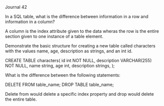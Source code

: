 Journal 42

In a SQL table, what is the difference between information in a row and information in a column?

A column is the index attribute given to the data wheras the row is the entire section given to one instance of a table element.

Demonstrate the basic structure for creating a new table called characters with the values name, age, description as strings, and an int id.

CREATE TABLE characters(
  id int NOT NULL,
  description VARCHAR(255) NOT NULL,
  name string,
  age int,
  description strings,
);

What is the difference between the following statements:

DELETE FROM table_name;
DROP TABLE table_name;

Delete from would delete a specific index property and drop would delete the entire table.